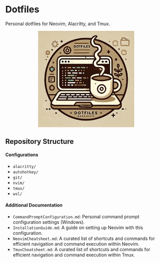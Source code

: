 # Dotfiles

Personal dotfiles for Neovim, Alacritty, and Tmux.

<div align="center">
  <img src="misc/DotfilesRepoReadmePic.jpg" alt="Repository Picture" width="300">
</div>

## Repository Structure

#### Configurations

- `alacritty/`
- `autohotkey/`
- `git/`
- `nvim/`
- `tmux/`
- `wsl/`

#### Additional Documentation

- `CommandPromptConfiguration.md`: Personal command prompt configuration settings (Windows).
- `InstallationGuide.md`: A guide on setting up Neovim with this configuration.
- `NeovimCheatsheet.md`: A curated list of shortcuts and commands for efficient navigation and command execution within Neovim.
- `TmuxCheatsheet.md`: A curated list of shortcuts and commands for efficient navigation and command execution within Tmux.
